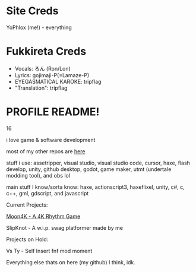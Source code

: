 # Site Creds

YoPhlox (me!) - everything

# Fukkireta Creds 

* Vocals: ろん (Ron/Lon)
* Lyrics: gojimaji-P(=Lamaze-P)
* EYEGASMATICAL KAROKE: tripflag
* "Translation": tripflag

# PROFILE README!

16

i love game & software development

most of my other repos are [here](https://github.com/PhloxShii)

stuff i use: assetripper, visual studio, visual studio code, cursor, haxe, flash develop, unity, github desktop, godot, game maker, utmt (undertale modding tool), and obs lol

main stuff I know/sorta know: haxe, actionscript3, haxeflixel, unity, c#, c, c++, gml, gdscript, and javascript

Current Projects:

[Moon4K - A 4K Rhythm Game](https://yophlox.itch.io/moon4k)

SlipKnot - A w.i.p. swag platformer made by me

Projects on Hold:

Vs Ty - Self Insert fnf mod moment

Everything else thats on here (my github) I think, idk.
